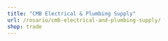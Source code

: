 ```yaml
---
title: "CMB Electrical & Plumbing Supply"
url: /rosario/cmb-electrical-and-plumbing-supply/
shop: trade
---
```

